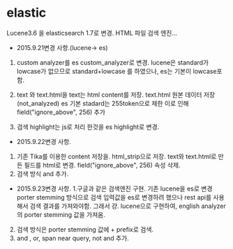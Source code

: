 # elastic
Lucene3.6 을 elasticsearch 1.7로 변경. 
HTML 파일 검색 엔진... 
* 2015.9.21변경 사항.(lucene-> es)
1. custom analyzer를 es custom_analyzer로 변경. 
  lucene은 standard가 lowcase가 없으므로 standard+lowcase 를 하였으나, es는 기본이 lowcase포함. 
  
2. text 와 text.html을  text는 html content를 저장. text.html 원본 데이터 저장(not_analyzed)
  es 기본 stadard는 255token으로 제한 이로 인해 field("ignore_above", 256) 추가 
3. 검색 highlight는 js로 처리 한것을 es highlight로 변경. 


* 2015.9.22변경 사항.
1. 기존 Tika를 이용한 content 저장을. html_strip으로 저장.
    text와 text.html로 만든 필드를 html로 변경. field("ignore_above", 256) 속성 삭제. 
2. 검색 방식 and 추가. 

* 2015.9.23변경 사항.
1.구글과 같은 검색엔진 구현. 기존 lucene을 es로 변경 
  porter stemming 방식으로 검색 입력값을 es로 변경하려 했으나 rest api를 사용해서 검색 결과를 가져와야함. 그래서 걍. lucene으로 
  구현하여, english analyzer의 porter stemming 값을 가져옴. 
2. 검색 방식은 porter stemming 값에 + prefix로 검색. 
3. and , or, span near query, not and 추가. 


